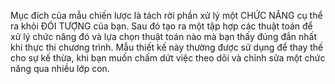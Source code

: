 Mục đích của mẫu chiến lược là tách rời phần xử lý một CHỨC NĂNG cụ thể ra khỏi ĐÓI TƯỢNG của bạn.
Sau đó tạo ra một tập hợp các thuật toán để xử lý chức năng đó và lựa chọn thuật toán nào
mà bạn thấy đúng đắn nhất khi thực thi chương trình. Mẫu thiết kế này thường được sử
dụng để thay thế cho sự kế thừa, khi bạn muốn chấm dứt việc theo dõi và chỉnh sửa một
chức năng qua nhiều lớp con. 
